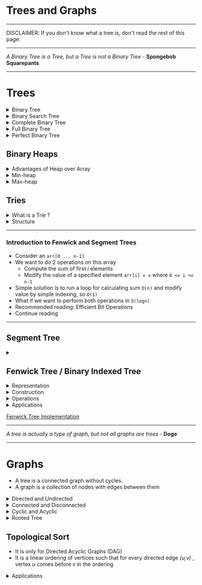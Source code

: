 # Trees and Graphs

---

DISCLAIMER: If you don't know what a tree is, don't read the rest of this page.

---

*A Binary Tree is a Tree, but a Tree is not a Binary Tree* - **Spongebob Squarepants**

---

# Trees

<details>
    <summary>Binary Tree</summary>

* Each node has at most 2 children
</details>


<details>
    <summary>Binary Search Tree</summary>

* It is a binary tree but follows a simple rule
* :large_blue_diamond: all left descendants <= the node <  all right descendants :large_orange_diamond: 
* The equality can appear on the left or right side, depends on the situation
</details>


<details>
    <summary>Complete Binary Tree</summary>

* A Binary Tree in which every level is fully filled, except for the last level
* The last level is filled from left to right
</details>


<details>
    <summary>Full Binary Tree</summary>

* A Binary Tree in which every node has either 0 or 2 child nodes
* :exclamation: None of the node has 1 child
</details>


<details>
    <summary>Perfect Binary Tree</summary>

* A Binary Tree
* which is Complete and Full

:star: It has 2<sup>k</sup> - 1 nodes, where k = number of levels in the tree
</details>

## Binary Heaps

<details>
    <summary>Advantages of Heap over Array</summary>

* O(logn) to insert in heap, but O(n) to insert in sorted array
* O(logn) to extract min / max from heap, but O(n) in array
* O(1) to find min / max from heap, but O(n) in array
</details>

<details>
    <summary>Min-heap</summary>

* A min-heap is a *complete* binary tree, where each node is smaller than its children
* The root is the minimum element in the tree
* There are 2 key operations on min-heap `insert` and `extract_min`
* [Min Heap Implementation](https://github.com/akormous/super-pro-dsa/blob/master/0_Basics/MinHeap.cpp)

`insert`
- Insert the new element at the bottomost rightmost spot (as to maintain the complete binary tree property)
- Fix the tree by swapping the new value with its parent till an appropriate spot is found
- Time Complexity - O(logn)

`extract_min`
- Replace the minimum element at the top with the bottommost rightmost element
- Fix the tree by swapping this value with one of the children till the min-heap property is restored
- Time Complexity - O(logn)

</details>


<details>
    <summary>Max-heap</summary>

* A max-heap is a *complete* binary tree, where each node is larger than its children
* The root is the maximum element in the tree
* There are 2 key operations on max-heap `insert` and `extract_max`
* [Max Heap Implementation](https://github.com/akormous/super-pro-dsa/blob/master/0_Basics/MaxHeap.cpp)

`insert`
- Insert the new element at the bottomost rightmost spot (as to maintain the complete binary tree property)
- Fix the tree by swapping the new value with its parent till an appropriate spot is found
- Time Complexity - O(logn)

`extract_max`
- Replace the maximum element at the top with the bottommost rightmost element
- Fix the tree by swapping this value with one of the children till the max-heap property is restored
- Time Complexity - O(logn)

</details>

## Tries

<details>
    <summary>What is a Trie ?</summary>

* aka Prefix Tree
* It is a type of a search tree
* A trie is an _n-ary_ tree in which characters are stored at each node
* Words can be re _trie_ ved by traversing down a branch
</details>

<details>
    <summary>Structure</summary>

* Each trie has an empty root node, with links to other nodes - one for each possible alphabetic value
* Each node contains an array of pointers to child nodes - one for each possible alphabetic value
* :exclamation:NOTE - The size of the trie is directly correlated to the size of the alphabet being represented by the data structure
* Every node in trie (including the root node) at least has these 2 aspects
    - A value, which might be NULL
    - An array of reference to child nodes which also might be NULL

* [Trie Implementation](https://github.com/akormous/super-pro-dsa/blob/master/0_Basics/Trie.cpp)

![Trie](../Resources/Trie.png "Trie Data Structure Example")

</details>

---

### Introduction to Fenwick and Segment Trees

- Consider an `arr[0 ... n-1]`
- We want to do 2 operations on this array
    - Compute the sum of first _i_ elements
    - Modify the value of a specified element `arr[i] = x` where `0 <= i <= n-1`
- Simple solution is to run a loop for calculating sum `O(n)` and modify value by simple indexing, so `O(1)`
- What if we want to perform both operations in `O(logn)`
- Recommended reading: Efficient Bit Operations
- Continue reading

---
## Segment Tree

<details>
    <summary></summary>
</details>

## Fenwick Tree / Binary Indexed Tree

<details>
    <summary>Representation</summary> 

- It is represented as an array
- Let the array be `BITree[]`
- The size of the Binary Indexed tree is equal to the size of input array
</details>

<details>
    <summary>Construction</summary> 

- Initialize the `BITree[]` as 0
- Then we call `update()` for all the indexes
</details>
<details>
    <summary>Operations</summary>

There are 2 operations

1. `getSum(x)` - Returns the sum of the subarray `arr[0 ... x]`
    - Initialize the output `sum` as `0`, the current index as `x + 1`
    - Do following while the current index is greater than `0`
        - Add `BITree[index]` to `sum`
        - Go to the parent of `index`
            - How to go to the parent ? By removing the right most set bit
            - `index` = `index - (index & (-index))`
    - Return `sum`
![Fenwick getSum()](../Resources/FenwickGetSum.png "Fenwick getSum()")
2. `update(x, val)` - Update the Binary Indexed Tree by performing `arr[index] += val`, it will make changes to `BITree[]`
    - Initialize current index as `x + 1`
    - Do the following while the current index is smaller than or equal to `n`
        - Add the `val` to `BITree[index]`
        - Go to the next element of `BITree[index]`
            - The next element can be obtained by incrementing the last set bit of the current index
            - `index = index + (index & (-index))`
![Fenwick update()](../Resources/FenwickUpdate.png "Fenwick update()")
</details>

<details>
    <summary>Applications</summary>

- To get prefix sum of an array in `O(logn)` time
- To update the prefix sum array in `O(logn)` time
</details>

[Fenwick Tree Implementation](https://github.com/akormous/super-pro-dsa/blob/master/5_Trees_and_Graphs/FenwickTree.cpp)

---

*A tree is actually a type of graph, but not all graphs are trees* - **Doge**

---

# Graphs

- A tree is a connected graph without cycles.
- A graph is a collection of nodes with edges between them
<details>
    <summary>Directed and Undirected</summary>

- Directed edge, one way
- Undirected edge, two way
</details>

<details>
    <summary>Connected and Disconnected</summary>

- If there is a path from any point to any other point in the graph, it is called a connected graph
- If there exists multiple disconnected vertices and edges, then it is called a disconnected graph
</details>

<details>
    <summary>Cyclic and Acyclic</summary>

- If a graph contains cycles, then it is called a cyclic graph
- A graph containing 0 cycles is an acyclic graph
</details>

<details>
    <summary>Rooted Tree</summary>

- It is a tree with a **designated root node**
- Every edge either points away from or towards the root node
- When edges point away from the root -> **arborescence** (out-tree)
- When edges point away from the root -> **anti-arborescence** (in-tree)

![Rooted Trees](../Resources/RootedTrees.png "Rooted Trees")

</details>

## Topological Sort
- It is only for Directed Acyclic Graphs (DAG)
- It is a linear ordering of vertices such that for every directed edge _(u,v)_ , vertex _u_ comes before _v_ in the ordering

<details>
    <summary>Applications</summary>

- Finding the order of installation of dependencies in any project (Software, Hardware, Automobile Manufacturing and whatever you can think of as a DAG)
</details>
